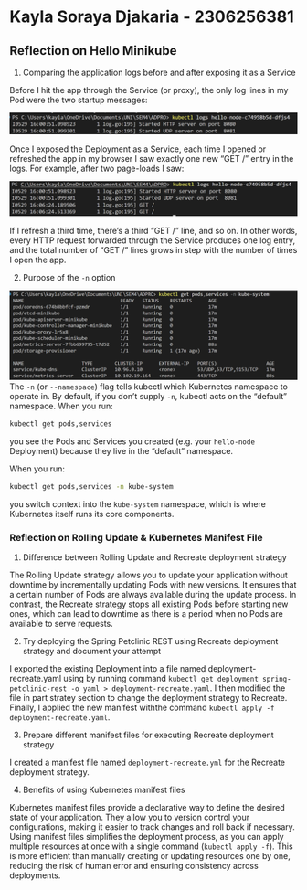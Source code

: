 # Kayla Soraya Djakaria - 2306256381

## Reflection on Hello Minikube
1. Comparing the application logs before and after exposing it as a Service

Before I hit the app through the Service (or proxy), the only log lines in my Pod were the two startup messages:

![](img/image1a.png)

Once I exposed the Deployment as a Service, each time I opened or refreshed the app in my browser I saw exactly one new “GET /” entry in the logs. For example, after two page-loads I saw:

![](img/image1b.png)

If I refresh a third time, there’s a third “GET /” line, and so on. In other words, every HTTP request forwarded through the Service produces one log entry, and the total number of “GET /” lines grows in step with the number of times I open the app.


2. Purpose of the `-n` option

![](img/image2.png)
The `-n` (or `--namespace`) flag tells kubectl which Kubernetes namespace to operate in. By default, if you don’t supply `-n`, kubectl acts on the “default” namespace. When you run:

```bash
kubectl get pods,services
```

you see the Pods and Services you created (e.g. your `hello-node` Deployment) because they live in the “default” namespace.

When you run:

```bash
kubectl get pods,services -n kube-system
```

you switch context into the `kube-system` namespace, which is where Kubernetes itself runs its core components.



### Reflection on Rolling Update & Kubernetes Manifest File

1. Difference between Rolling Update and Recreate deployment strategy

The Rolling Update strategy allows you to update your application without downtime by incrementally updating Pods with new versions. It ensures that a certain number of Pods are always available during the update process. In contrast, the Recreate strategy stops all existing Pods before starting new ones, which can lead to downtime as there is a period when no Pods are available to serve requests.

2. Try deploying the Spring Petclinic REST using Recreate deployment strategy and document your attempt

I exported the existing Deployment into a file named deployment-recreate.yaml using by running command `kubectl get deployment spring-petclinic-rest -o yaml > deployment-recreate.yaml`. I then modified the file in part stratey section to change the deployment strategy to Recreate. Finally, I applied the new manifest withthe command `kubectl apply -f deployment-recreate.yaml`.

3. Prepare different manifest files for executing Recreate deployment strategy

I created a manifest file named `deployment-recreate.yml` for the Recreate deployment strategy. 


4. Benefits of using Kubernetes manifest files

Kubernetes manifest files provide a declarative way to define the desired state of your application. They allow you to version control your configurations, making it easier to track changes and roll back if necessary. Using manifest files simplifies the deployment process, as you can apply multiple resources at once with a single command (`kubectl apply -f`). This is more efficient than manually creating or updating resources one by one, reducing the risk of human error and ensuring consistency across deployments.